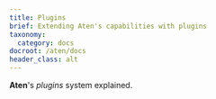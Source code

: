 ```yaml
---
title: Plugins
brief: Extending Aten's capabilities with plugins
taxonomy:
  category: docs
docroot: /aten/docs
header_class: alt
---
```


**Aten**'s _plugins_ system explained.
